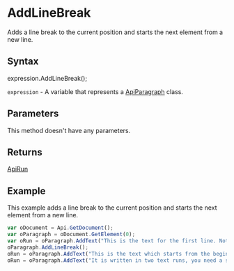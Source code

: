 # AddLineBreak

Adds a line break to the current position and starts the next element from a new line.

## Syntax

expression.AddLineBreak();

`expression` - A variable that represents a [ApiParagraph](../ApiParagraph.md) class.

## Parameters

This method doesn't have any parameters.

## Returns

[ApiRun](../../ApiRun/ApiRun.md)

## Example

This example adds a line break to the current position and starts the next element from a new line.

```javascript
var oDocument = Api.GetDocument();
var oParagraph = oDocument.GetElement(0);
var oRun = oParagraph.AddText("This is the text for the first line. Nothing special.");
oParagraph.AddLineBreak();
oRun = oParagraph.AddText("This is the text which starts from the beginning of the second line. ");
oRun = oParagraph.AddText("It is written in two text runs, you need a space at the end of the first run sentence to separate them.");
```
